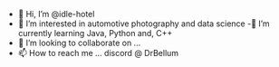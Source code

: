 - 👋 Hi, I’m @idle-hotel
- 👀 I’m interested in automotive photography and data science
-🌱 I’m currently learning Java, Python and, C++
- 💞️ I’m looking to collaborate on ...
- 📫 How to reach me ... discord @ DrBellum

<!---
idle-hotel/idle-hotel is a ✨ special ✨ repository because its `README.md` (this file) appears on your GitHub profile.
You can click the Preview link to take a look at your changes.
--->

